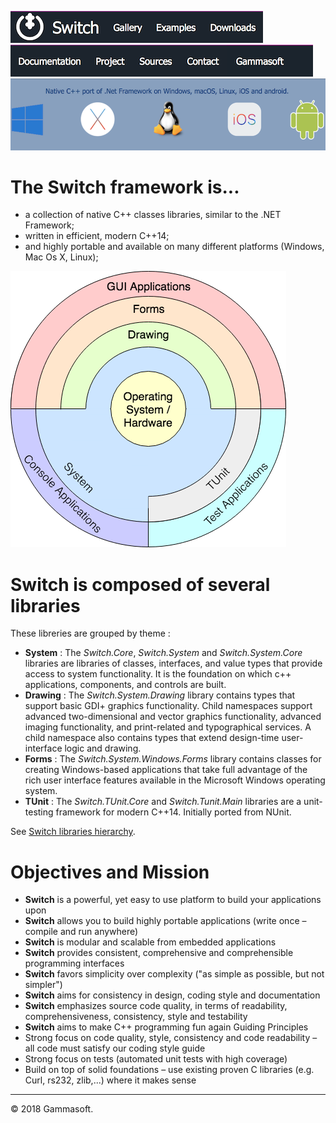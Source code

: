[![Switch](../docs/Pictures/Menu/Switch.png)](Home.md)[![Switch](../docs/Pictures/Menu/Gallery.png)](Gallery.md)[![Switch](../docs/Pictures/Menu/Examples.png)](Examples.md)[![Switch](../docs/Pictures/Menu/Downloads.png)](Downloads.md)[![Switch](../docs/Pictures/Menu/Documentation.png)](Documentation.md)[![Switch](../docs/Pictures/Menu/Project.png)](https://sourceforge.net/projects/switchpro)[![Switch](../docs/Pictures/Menu/Sources.png)](https://github.com/gammasoft71/switch)[![Switch](../docs/Pictures/Menu/Contact.png)](Contact.md)[![Switch](../docs/Pictures/Menu/Gammasoft.png)](https://gammasoft71.wixsite.com/gammasoft)
[![Switch](../docs/Pictures/Menu/NativeC++port.png)](Home.md)

# The Switch framework is...
- a collection of native C++ classes libraries, similar to the .NET Framework;
- written in efficient, modern C++14;
- and highly portable and available on many different platforms (Windows, Mac Os X, Linux);

[![Switch Architecture](Pictures/SwitchArchitecture.png)](Libraries.md)

# Switch is composed of several libraries

These libreries are grouped by theme :

- **System** : The *Switch.Core*, *Switch.System* and *Switch.System.Core* libraries are libraries of classes, interfaces, and value types that provide access to system functionality. It is the foundation on which c++ applications, components, and controls are built.
- **Drawing** : The *Switch.System.Drawing* library contains types that support basic GDI+ graphics functionality. Child namespaces support advanced two-dimensional and vector graphics functionality, advanced imaging functionality, and print-related and typographical services. A child namespace also contains types that extend design-time user-interface logic and drawing.
- **Forms** : The *Switch.System.Windows.Forms* library contains classes for creating Windows-based applications that take full advantage of the rich user interface features available in the Microsoft Windows operating system.
- **TUnit** : The *Switch.TUnit.Core* and *Switch.Tunit.Main* libraries are a unit-testing framework for modern C++14. Initially ported from NUnit.

See [Switch libraries hierarchy](Libraries.md).

# Objectives and Mission
- **Switch** is a powerful, yet easy to use platform to build your applications upon
- **Switch** allows you to build highly portable applications (write once – compile and run anywhere)
- **Switch** is modular and scalable from embedded applications
- **Switch** provides consistent, comprehensive and comprehensible programming interfaces
- **Switch** favors simplicity over complexity ("as simple as possible, but not simpler")
- **Switch** aims for consistency in design, coding style and documentation
- **Switch** emphasizes source code quality, in terms of readability, comprehensiveness, consistency, style and testability
- **Switch** aims to make C++ programming fun again Guiding Principles
- Strong focus on code quality, style, consistency and code readability –all code must satisfy our coding style guide
- Strong focus on tests (automated unit tests with high coverage)
- Build on top of solid foundations – use existing proven C libraries (e.g. Curl, rs232, zlib,...) where it makes sense

______________________________________________________________________________________________

© 2018 Gammasoft.
